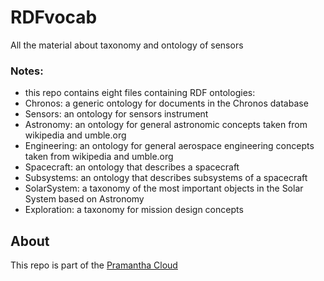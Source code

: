 # RDFvocab
All the material about taxonomy and ontology of sensors

### Notes:

- this repo contains eight files containing RDF ontologies:
- Chronos: a generic ontology for documents in the Chronos database
- Sensors: an ontology for sensors instrument
- Astronomy: an ontology for general astronomic concepts taken from wikipedia and umble.org
- Engineering: an ontology for general aerospace engineering concepts taken from wikipedia and umble.org
- Spacecraft: an ontology that describes a spacecraft
- Subsystems: an ontology that describes subsystems of a spacecraft
- SolarSystem: a taxonomy of the most important objects in the Solar System based on Astronomy
- Exploration: a taxonomy for mission design concepts

## About
This repo is part of the [Pramantha Cloud](http://www.manifesto.pramantha.net)

